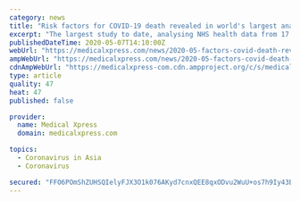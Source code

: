 ```yaml
---
category: news
title: "Risk factors for COVID-19 death revealed in world's largest analysis of patient records"
excerpt: "The largest study to date, analysing NHS health data from 17.4 million UK adults between 01 February 2020 and 25 April 2020, has given the strongest evidence on risk factors associated with COVID-19 death."
publishedDateTime: 2020-05-07T14:10:00Z
webUrl: "https://medicalxpress.com/news/2020-05-factors-covid-death-revealed-world.html"
ampWebUrl: "https://medicalxpress.com/news/2020-05-factors-covid-death-revealed-world.amp"
cdnAmpWebUrl: "https://medicalxpress-com.cdn.ampproject.org/c/s/medicalxpress.com/news/2020-05-factors-covid-death-revealed-world.amp"
type: article
quality: 47
heat: 47
published: false

provider:
  name: Medical Xpress
  domain: medicalxpress.com

topics:
  - Coronavirus in Asia
  - Coronavirus

secured: "FFO6POmShZUHSQIelyFJX3O1k076AKyd7cnxQEE8qxODvu2WuU+os7h9Iy43BFDwdfe9bGSoh1gMANKKXmPnacVASi2w2BbHGSh1MShXn9B4CBcmaBvrO4ovj0zMI3CNjv3NNyR3W/F5g4VEiLC7I8m26m2FGUHF74AJEQr6gh+kZSU2U/ohdqg15pDY2sCvkrlJ5SKfqx4bPxFIsbodAP+s4BxstLAgn/baL6L313feDaq0pqJ1enXP3xRcrgthuOOEdZImF5qj8vF9KVyIAVsGnFETBfNY/3PvPbg7BI04cvHXNr+iZJllY5CKXXYcPthwFkjZqw8HlzIYFEJhrr/dmbZJU8G7AO894/JmP9/FCHjRQGd7Yw4CrGpI2OcO9v01hDdZid3BugwQll23D+cGlIzppaKnze/C98ox7FE/Z6f5j8MKlBjtdpRyxCd4OUm3Sc+D0pWq/kkYIv0LBYZ6BJr7sAhgUjpp0QRbq7k=;FHMK96OoOshWmamwfaw61w=="
---
```


